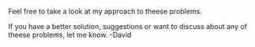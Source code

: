 Feel free to take a look at my approach to theese problems.

If you have a better solution, suggestions or want to discuss about any of theese problems, let me know.
-David
